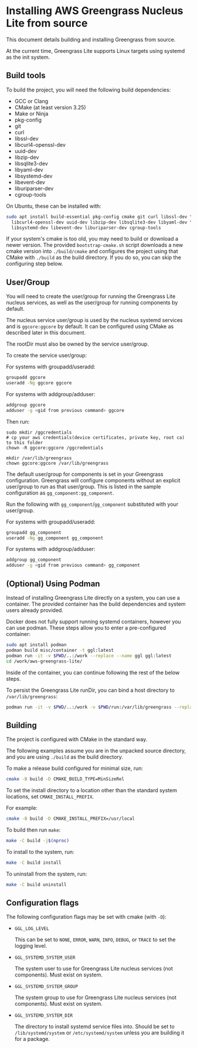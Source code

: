 # Installing AWS Greengrass Nucleus Lite from source

This document details building and installing Greengrass from source.

At the current time, Greengrass Lite supports Linux targets using systemd as the
init system.

## Build tools

To build the project, you will need the following build dependencies:

- GCC or Clang
- CMake (at least version 3.25)
- Make or Ninja
- pkg-config
- git
- curl
- libssl-dev
- libcurl4-openssl-dev
- uuid-dev
- libzip-dev
- libsqlite3-dev
- libyaml-dev
- libsystemd-dev
- libevent-dev
- liburiparser-dev
- cgroup-tools

On Ubuntu, these can be installed with:

```sh
sudo apt install build-essential pkg-config cmake git curl libssl-dev \
  libcurl4-openssl-dev uuid-dev libzip-dev libsqlite3-dev libyaml-dev \
  libsystemd-dev libevent-dev liburiparser-dev cgroup-tools
```

If your system's cmake is too old, you may need to build or download a newer
version. The provided `bootstrap-cmake.sh` script downloads a new cmake version
into `./build/cmake` and configures the project using that CMake with `./build`
as the build directory. If you do so, you can skip the configuring step below.

## User/Group

You will need to create the user/group for running the Greengrass Lite nucleus
services, as well as the user/group for running components by default.

The nucleus service user/group is used by the nucleus systemd services and is
`ggcore:ggcore` by default. It can be configured using CMake as described later
in this document.

The rootDir must also be owned by the service user/group.

To create the service user/group:

For systems with groupadd/useradd:

```sh
groupadd ggcore
useradd -Ng ggcore ggcore
```

For systems with addgroup/adduser:

```sh
addgroup ggcore
adduser -g <gid from previous command> ggcore
```

Then run:

```
sudo mkdir /ggcredentials
# cp your aws credentials(device certificates, private key, root ca) to this folder
chown -R ggcore:ggcore /ggcredentials

mkdir /var/lib/greengrass
chown ggcore:ggcore /var/lib/greengrass
```

The default user/group for components is set in your Greengrass configuration.
Greengrass will configure components without an explicit user/group to run as
that user/group. This is listed in the sample configuration as
`gg_component:gg_component`.

Run the following with `gg_component`/`gg_component` substituted with your
user/group.

For systems with groupadd/useradd:

```sh
groupadd gg_component
useradd -Ng gg_component gg_component
```

For systems with addgroup/adduser:

```sh
addgroup gg_component
adduser -g <gid from previous command> gg_component
```

## (Optional) Using Podman

Instead of installing Greengrass Lite directly on a system, you can use a
container. The provided container has the build dependencies and system users
already provided.

Docker does not fully support running systemd containers, however you can use
podman. These steps allow you to enter a pre-configured container:

```sh
sudo apt install podman
podman build misc/container -t ggl:latest
podman run -it -v $PWD/..:/work --replace --name ggl ggl:latest
cd /work/aws-greengrass-lite/
```

Inside of the container, you can continue following the rest of the below steps.

To persist the Greengrass Lite runDir, you can bind a host directory to
`/var/lib/greengrass`:

```sh
podman run -it -v $PWD/..:/work -v $PWD/run:/var/lib/greengrass --replace --name ggl ggl:latest
```

## Building

The project is configured with CMake in the standard way.

The following examples assume you are in the unpacked source directory, and you
are using `./build` as the build directory.

To make a release build configured for minimal size, run:

```sh
cmake -B build -D CMAKE_BUILD_TYPE=MinSizeRel
```

To set the install directory to a location other than the standard system
locations, set `CMAKE_INSTALL_PREFIX`.

For example:

```sh
cmake -B build -D CMAKE_INSTALL_PREFIX=/usr/local
```

To build then run `make`:

```sh
make -C build -j$(nproc)
```

To install to the system, run:

```sh
make -C build install
```

To uninstall from the system, run:

```sh
make -C build uninstall
```

## Configuration flags

The following configuration flags may be set with cmake (with `-D`):

- `GGL_LOG_LEVEL`

  This can be set to `NONE`, `ERROR`, `WARN`, `INFO`, `DEBUG`, or `TRACE` to set
  the logging level.

- `GGL_SYSTEMD_SYSTEM_USER`

  The system user to use for Greengrass Lite nucleus services (not components).
  Must exist on system.

- `GGL_SYSTEMD_SYSTEM_GROUP`

  The system group to use for Greengrass Lite nucleus services (not components).
  Must exist on system.

- `GGL_SYSTEMD_SYSTEM_DIR`

  The directory to install systemd service files into. Should be set to
  `/lib/systemd/system` or `/etc/systemd/system` unless you are building it for
  a package.
